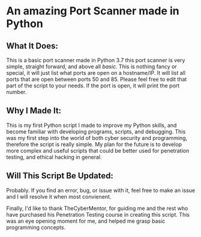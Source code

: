 # An amazing Port Scanner made in Python

## What It Does:

This is a basic port scanner made in Python 3.7 this port scanner is very simple, straight forward, and above all *basic.* This is nothing fancy or special, it will just list what ports are open on a hostname/IP. It will list all ports that are open between ports 50 and 85. Please feel free to edit that part of the script to your needs. If the port is open, it will print the port number. 

## Why I Made It:

This is my first Python script I made to improve my Python skills, and become familiar with developing programs, scripts, and debugging. This was my first step into the world of both cyber security and programming, therefore the script is really simple. My plan for the future is to develop more complex and useful scripts that could be better used for penetration testing, and ethical hacking in general.

## Will This Script Be Updated:

Probably. If you find an error, bug, or issue with it, feel free to make an issue and I will resolve it when most convienent. 

Finally, I'd like to thank TheCyberMentor, for guiding me and the rest who have purchased his Penetration Testing course in creating this script. This was an eye opening moment for me, and helped me grasp basic programming concepts. 
